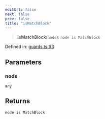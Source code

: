 ```yaml
---
editUrl: false
next: false
prev: false
title: "isMatchBlock"
---
```


> **isMatchBlock**(`node`): `node is MatchBlock`

Defined in: [guards.ts:63](https://github.com/rcs-agents/rcs-lang/blob/44f56387ee45f73805b6a88a5582e17ead444456/packages/ast/src/guards.ts#L63)

## Parameters

### node

`any`

## Returns

`node is MatchBlock`
